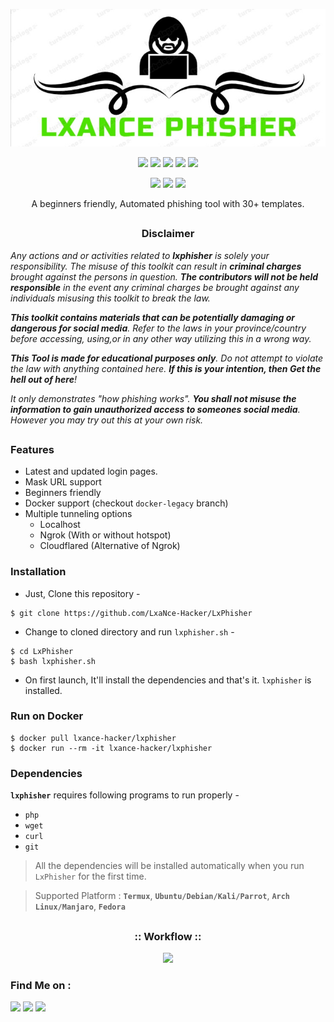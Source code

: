 <!-- lxphisher -->

<p align="center">
  <img src=".imgs/logo.png">
</p>

<p align="center">
  <img src="https://img.shields.io/badge/Version-2.2-green?style=for-the-badge">
  <img src="https://img.shields.io/github/license/LxaNce-Hacker/LxPhisher?style=for-the-badge">
  <img src="https://img.shields.io/github/stars/LxaNce-Hacker/LxPhisher?style=for-the-badge">
  <img src="https://img.shields.io/github/issues/LxaNce-Hacker/LxPhisher?color=red&style=for-the-badge">
  <img src="https://img.shields.io/github/forks/LxaNce-Hacker/LxPhisher?color=teal&style=for-the-badge">
</p>

<p align="center">
  <img src="https://img.shields.io/badge/Author-HTR--Tech-cyan?style=flat-square">
  <img src="https://img.shields.io/badge/Open%20Source-Yes-cyan?style=flat-square">
  <img src="https://img.shields.io/badge/Written%20In-Bash-cyan?style=flat-square">
</p>

<p align="center">A beginners friendly, Automated phishing tool with 30+ templates.</p>

##

<h3><p align="center">Disclaimer</p></h3>

<i>Any actions and or activities related to <b>lxphisher</b> is solely your responsibility. The misuse of this toolkit can result in <b>criminal charges</b> brought against the persons in question. <b>The contributors will not be held responsible</b> in the event any criminal charges be brought against any individuals misusing this toolkit to break the law.

<b>This toolkit contains materials that can be potentially damaging or dangerous for social media</b>. Refer to the laws in your province/country before accessing, using,or in any other way utilizing this in a wrong way.

<b>This Tool is made for educational purposes only</b>. Do not attempt to violate the law with anything contained here. <b>If this is your intention, then Get the hell out of here</b>!

It only demonstrates "how phishing works". <b>You shall not misuse the information to gain unauthorized access to someones social media</b>. However you may try out this at your own risk.</i>

##

### Features

- Latest and updated login pages.
- Mask URL support 
- Beginners friendly
- Docker support (checkout `docker-legacy` branch)
- Multiple tunneling options
  - Localhost
  - Ngrok (With or without hotspot)
  - Cloudflared (Alternative of Ngrok)


### Installation

- Just, Clone this repository -
```
$ git clone https://github.com/LxaNce-Hacker/LxPhisher
```

- Change to cloned directory and run `lxphisher.sh` -
```
$ cd LxPhisher
$ bash lxphisher.sh
```

- On first launch, It'll install the dependencies and that's it. `lxphisher` is installed.

### Run on Docker
```
$ docker pull lxance-hacker/lxphisher
$ docker run --rm -it lxance-hacker/lxphisher
```

### Dependencies

**`lxphisher`** requires following programs to run properly - 
- `php`
- `wget`
- `curl`
- `git`

> All the dependencies will be installed automatically when you run `LxPhisher` for the first time.

> Supported Platform : **`Termux`**, **`Ubuntu/Debian/Kali/Parrot`**, **`Arch Linux/Manjaro`**, **`Fedora`**

##

<h3 align="center">
:: Workflow ::
</h3>
<p align="center">
<img src=".imgs/wf.gif"/>
</p>

### Find Me on :
<p align="left">
  <a href="https://github.com/LxaNce-Hacker" target="_blank"><img src="https://img.shields.io/badge/Github-LxaNce-Hacker-green?style=for-the-badge&logo=github"></a>
  <a href="https://www.instagram.com/_____" target="_blank"><img src="https://img.shields.io/badge/IG-%40lxance-red?style=for-the-badge&logo=instagram"></a>
  <a href="https://m.me/________l" target="_blank"><img src="https://img.shields.io/badge/Chat-Messenger-blue?style=for-the-badge&logo=messenger"></a>
</p>

